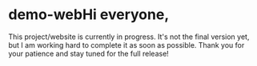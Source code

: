 # demo-webHi everyone,

This project/website is currently in progress. It's not the final version yet, but I am working hard to complete it as soon as possible. Thank you for your patience and stay tuned for the full release!
